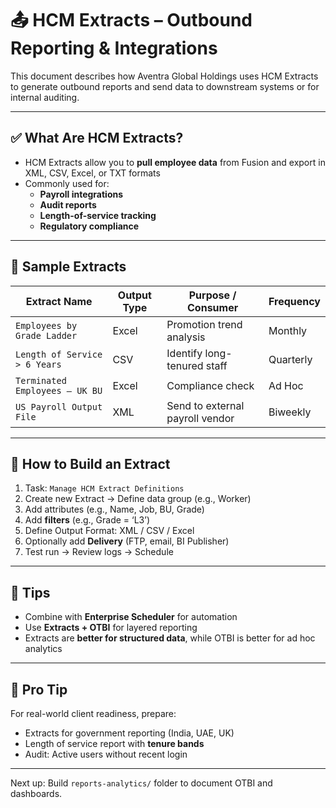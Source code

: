 # 📤 HCM Extracts – Outbound Reporting & Integrations

This document describes how Aventra Global Holdings uses HCM Extracts to generate outbound reports and send data to downstream systems or for internal auditing.

---

## ✅ What Are HCM Extracts?

- HCM Extracts allow you to **pull employee data** from Fusion and export in XML, CSV, Excel, or TXT formats
- Commonly used for:
  - **Payroll integrations**
  - **Audit reports**
  - **Length-of-service tracking**
  - **Regulatory compliance**

---

## 📄 Sample Extracts

| Extract Name                        | Output Type | Purpose / Consumer             | Frequency  |
|------------------------------------|-------------|-------------------------------|------------|
| `Employees by Grade Ladder`        | Excel       | Promotion trend analysis      | Monthly    |
| `Length of Service > 6 Years`      | CSV         | Identify long-tenured staff   | Quarterly  |
| `Terminated Employees – UK BU`     | Excel       | Compliance check              | Ad Hoc     |
| `US Payroll Output File`           | XML         | Send to external payroll vendor | Biweekly  |

---

## 🔁 How to Build an Extract

1. Task: `Manage HCM Extract Definitions`
2. Create new Extract → Define data group (e.g., Worker)
3. Add attributes (e.g., Name, Job, BU, Grade)
4. Add **filters** (e.g., Grade = ‘L3’)
5. Define Output Format: XML / CSV / Excel
6. Optionally add **Delivery** (FTP, email, BI Publisher)
7. Test run → Review logs → Schedule

---

## 📎 Tips

- Combine with **Enterprise Scheduler** for automation
- Use **Extracts + OTBI** for layered reporting
- Extracts are **better for structured data**, while OTBI is better for ad hoc analytics

---

## 🧠 Pro Tip

For real-world client readiness, prepare:
- Extracts for government reporting (India, UAE, UK)
- Length of service report with **tenure bands**
- Audit: Active users without recent login

---


Next up: Build `reports-analytics/` folder to document OTBI and dashboards.
